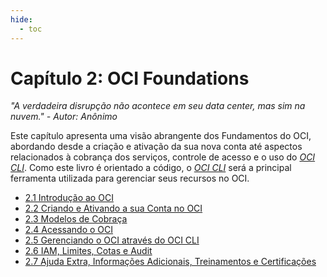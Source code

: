 ```yaml
---
hide:
  - toc
---
```


# Capítulo 2: OCI Foundations

_"A verdadeira disrupção não acontece em seu data center, mas sim na nuvem." - Autor: Anônimo_

Este capítulo apresenta uma visão abrangente dos Fundamentos do OCI, abordando desde a criação e ativação da sua nova conta até aspectos relacionados à cobrança dos serviços, controle de acesso e o uso do _[OCI CLI](./gerenciando-o-oci-atraves-do-oci-cli.md)_. Como este livro é orientado a código, o _[OCI CLI](./gerenciando-o-oci-atraves-do-oci-cli.md)_ será a principal ferramenta utilizada para gerenciar seus recursos no OCI.

- [2.1 Introdução ao OCI](./introducao-ao-oci.md)
- [2.2 Criando e Ativando a sua Conta no OCI](./criando-e-ativando-a-sua-conta-no-oci.md)
- [2.3 Modelos de Cobraça](./modelos-de-cobraca.md)
- [2.4 Acessando o OCI](./acessando-o-oci.md)
- [2.5 Gerenciando o OCI através do OCI CLI](./gerenciando-o-oci-atraves-do-oci-cli.md)
- [2.6 IAM, Limites, Cotas e Audit](./iam-limites-cotas-e-audit.md)
- [2.7 Ajuda Extra, Informações Adicionais, Treinamentos e Certificações](./ajuda-extra-informacoes-adicionais-treinamentos-certificacoes.md)